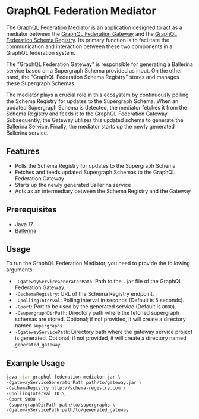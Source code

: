 # GraphQL Federation Mediator

The GraphQL Federation Mediator is an application designed to act as a mediator between the [GraphQL Federation Gateway](https://github.com/xlibb/graphql-federation-gateway) and the [GraphQL Federation Schema Registry](https://github.com/xlibb/graphql-schema-registry). Its primary function is to facilitate the communication and interaction between these two components in a GraphQL federation system.

The "GraphQL Federation Gateway" is responsible for generating a Ballerina service based on a Supergraph Schema provided as input. On the other hand, the "GraphQL Federation Schema Registry" stores and manages these Supergraph Schemas.

The mediator plays a crucial role in this ecosystem by continuously polling the Schema Registry for updates to the Supergraph Schema. When an updated Supergraph Schema is detected, the mediator fetches it from the Schema Registry and feeds it to the GraphQL Federation Gateway. Subsequently, the Gateway utilizes this updated schema to generate the Ballerina Service. Finally, the mediator starts up the newly generated Ballerina service.

## Features

- Polls the Schema Registry for updates to the Supergraph Schema
- Fetches and feeds updated Supergraph Schemas to the GraphQL Federation Gateway
- Starts up the newly generated Ballerina service
- Acts as an intermediary between the Schema Registry and the Gateway

## Prerequisites
- Java 17
- [Ballerina](https://ballerina.io/downloads/)

## Usage

To run the GraphQL Federation Mediator, you need to provide the following arguments:

- `-CgatewayServiceGeneratorPath`: Path to the `.jar` file of the GraphQL Federation Gateway.
- `-CschemaRegistry`: URL of the Schema Registry endpoint.
- `-CpollingInterval`: Polling interval in seconds (Default is 5 seconds).
- `-Cport`: Port to be used by the generated service (Default is `8000`).
- `-CsupergraphDirPath`: Directory path where the fetched supergraph schemas are stored. Optional; if not provided, it will create a directory named `supergraphs`.
- `-CgatewayServicePath`: Directory path where the gateway service project is generated. Optional; if not provided, it will create a directory named `generated_gateway`.

## Example Usage

```bash
java -jar graphql-federation-mediator.jar \
-CgatewayServiceGeneratorPath path/to/gateway.jar \
-CschemaRegistry http://schema-registry.com \
-CpollingInterval 10 \
-Cport 9000 \
-CsupergraphDirPath path/to/supergraphs \
-CgatewayServicePath path/to/generated_gateway
